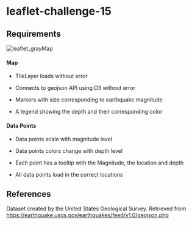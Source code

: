 # leaflet-challenge-15

## Requirements

![leaflet_grayMap](https://github.com/melisatahiraj/leaflet-challenge-15/assets/147450801/cc6eac6d-2b58-4c72-8a55-e8feb9a9f6f1)

#### Map

- TileLayer loads without error

- Connects to geojson API using D3 without error

- Markers with size corresponding to earthquake magnitude

- A legend showing the depth and their corresponding color


#### Data Points

- Data points scale with magnitude level

- Data points colors change with depth level

- Each point has a tooltip with the Magnitude, the location and depth

- All data points load in the correct locations


## References

Dataset created by the United States Geological Survey. Retrieved from https://earthquake.usgs.gov/earthquakes/feed/v1.0/geojson.php
